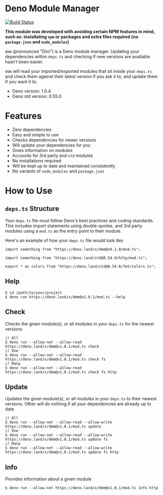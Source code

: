 # **D**eno **M**odule **M**anager

[![Build Status](https://travis-ci.com/ebebbington/dmm.svg?branch=master)](https://travis-ci.com/ebebbington/dmm)

**This module was developed with avoiding certain NPM features in mind, such as: installating `npm` or packages and extra files required (no `package.json` and `node_modules`)**

`dmm` (pronounced "Dim") is a Deno module manager. Updating your dependencies within `deps.ts` and checking if new versions are available hasn't been easier.

`ddm` will read your imported/exported modules that sit inside your `deps.ts` and check them against their latest version if you ask it to, and update them if you want it to.

* Deno version: 1.0.4
* Deno std version: 0.55.0

# Features

* Zero dependencies
* Easy and simple to use
* Checks dependencies for newer versions
* Will update your dependencies for you
* Gives information on modules
* Accounts for 3rd party and `std` modules
* No installations required
* Will be kept up to date and maintained consistently
* No variants of `node_modules` and `package.json`

# How to Use

## `deps.ts` Structure

Your `deps.ts` file must follow Deno's best practices and coding standards. This includes import statements using double-quotes, and 3rd party modules using a `mod.ts` as the entry point to their module.

Here's an example of how your `deps.ts` file would look like:

```
import something from "https://deno.land/x/dmm@v0.1.0/mod.ts";

import something from "https://deno.land/std@0.54.0/http/mod.ts";

export * as colors from "https://deno.land/std@0.54.0/fmt/colors.ts";
```

## Help

```
$ cd /path/to/your/project
$ deno run https://deno.land/x/dmm@v1.0.1/mod.ts --help
```

## Check

Checks the given module(s), or all modules in your `deps.ts` for the newest versions

```
// All
$ deno run --allow-net --allow-read https://deno.land/x/dmm@v1.0.1/mod.ts check
// One
$ deno run --allow-net --allow-read https://deno.land/x/dmm@v1.0.1/mod.ts check fs
// Many
$ deno run --allow-net --allow-read https://deno.land/x/dmm@v1.0.1/mod.ts check fs http
```

## Update

Updates the given module(s), or all modules in your `deps.ts` to their newest versions. Other will do nothing if all your dependencies are already up to date

```
// All
$ deno run --allow-net --allow-read --allow-write https://deno.land/x/dmm@v1.0.1/mod.ts update
// One
$ deno run --allow-net --allow-read --allow-write https://deno.land/x/dmm@v1.0.1/mod.ts update fs
// Many
$ deno run --allow-net --allow-read --allow-write https://deno.land/x/dmm@v1.0.1/mod.ts update fs http
```

## Info

Provides information about a given module

```
$ deno run --allow-net https://deno.land/x/dmm@v1.0.1/mod.ts info http
```
